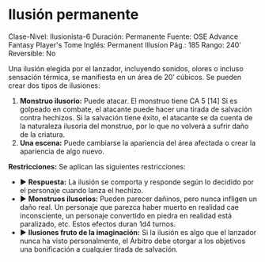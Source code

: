 # Ilusión permanente

Clase-Nivel: Ilusionista-6
Duración: Permanente
Fuente: OSE Advance Fantasy Player's Tome
Inglés: Permanent Illusion
Pág.: 185
Rango: 240’
Reversible: No

Una ilusión elegida por el lanzador, incluyendo sonidos, olores o incluso sensación térmica, se manifiesta en un área de 20’ cúbicos. Se pueden crear dos tipos de ilusiones: 

1. **Monstruo ilusorio:** Puede atacar. El monstruo tiene CA 5 [14] Si es golpeado en combate, el atacante puede hacer una tirada de salvación contra hechizos. Si la salvación tiene éxito, el atacante se da cuenta de la naturaleza ilusoria del monstruo, por lo que no volverá a sufrir daño de la criatura. 
2. **Una escena:** Puede cambiarse la apariencia del área afectada o crear la apariencia de algo nuevo.

**Restricciones:** Se aplican las siguientes restricciones:  

- ▶ **Respuesta:** La ilusión se comporta y responde según lo decidido por el personaje cuando lanza el hechizo.
- ▶ **Monstruos ilusorios:** Pueden parecer dañinos, pero nunca infligen un daño real. Un personaje que parezca haber muerto en realidad cae inconsciente, un personaje convertido en piedra en realidad está paralizado, etc. Estos efectos duran 1d4 turnos.
- ▶ **Ilusiones fruto de la imaginación:** Si la ilusión es algo que el lanzador nunca ha visto personalmente, el Árbitro debe otorgar a los objetivos una bonificación a cualquier tirada de salvación.